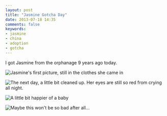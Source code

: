 ```yaml
---
layout: post
title: "Jasmine Gotcha Day"
date: 2013-07-18 14:35
comments: false
keywords: 
- jasmine
- china
- adoption
- gotcha
---
```

I got Jasmine from the orphanage 9 years ago today.


![Jasmine's first picture, still in the clothes she came in](http://media.eick.us/media/photographs/2004/2004-07-18/2004-07-18-at-09-32-04.jpg)

![The next day, a little bit cleaned up.  Her eyes are still so red from crying all night.](http://media.eick.us/media/photographs/2004/2004-07-18/2004-07-18-at-22-15-32.jpg)

![A little bit happier of a baby](http://media.eick.us/media/photographs/2004/2004-07-21/2004-07-21-at-05-27-06.jpg)

![Maybe this won't be so bad after all...](http://media.eick.us/media/photographs/2004/2004-07-21/2004-07-21-at-05-27-32.jpg)

